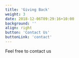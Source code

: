 ```yaml
---
title: 'Giving Back'
weight: 3
date: 2018-12-06T09:29:16+10:00
background: ''
align: right
button: 'Contact Us'
buttonLink: 'contact'
---
```


Feel free to contact us
